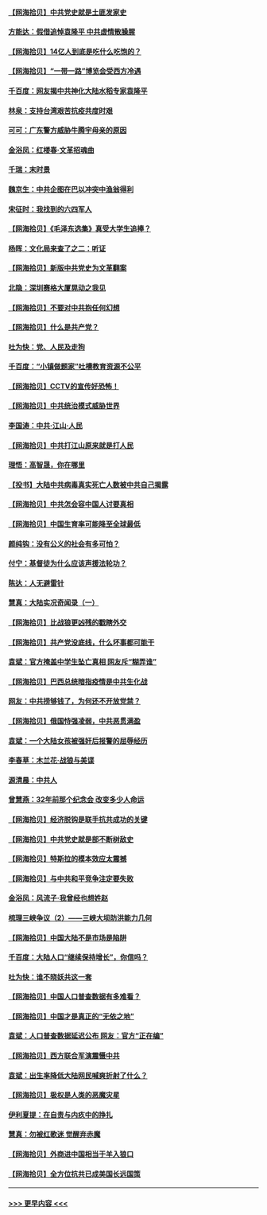 #### [【网海拾贝】中共党史就是土匪发家史](../pages/nsc993/n12976478.md?t=05272252) 
#### [方能达：假借追悼袁隆平 中共虚情散臊腥](../pages/nsc993/n12976396.md?t=05272252) 
#### [【网海拾贝】14亿人到底是吃什么吃饱的？](../pages/nsc993/n12974125.md?t=05272252) 
#### [【网海拾贝】“一带一路”博览会受西方冷遇](../pages/nsc993/n12971787.md?t=05272252) 
#### [千百度：网友揭中共神化大陆水稻专家袁隆平](../pages/nsc993/n12971733.md?t=05272252) 
#### [林泉：支持台湾艰苦抗疫共度时艰](../pages/nsc993/n12971350.md?t=05272252) 
#### [可可：广东警方威胁牛腾宇母亲的原因](../pages/nsc993/n12971100.md?t=05272252) 
#### [金浴凤：红楼春·文革招魂曲](../pages/nsc993/n12970354.md?t=05272252) 
#### [千瑞：末时景](../pages/nsc993/n12970337.md?t=05272252) 
#### [魏京生：中共企图在巴以冲突中渔翁得利](../pages/nsc993/n12970286.md?t=05272252) 
#### [宋征时：我找到的六四军人](../pages/nsc993/n12970213.md?t=05272252) 
#### [【网海拾贝】《毛泽东选集》真受大学生追捧？](../pages/nsc993/n12968779.md?t=05272252) 
#### [杨晖：文化局来查了之二：听证](../pages/nsc993/n12966528.md?t=05272252) 
#### [【网海拾贝】新版中共党史为文革翻案](../pages/nsc993/n12967526.md?t=05272252) 
#### [北隐：深圳赛格大厦晃动之我见](../pages/nsc993/n12967393.md?t=05272252) 
#### [【网海拾贝】不要对中共抱任何幻想](../pages/nsc993/n12965222.md?t=05272252) 
#### [【网海拾贝】什么是共产党？](../pages/nsc993/n12962781.md?t=05272252) 
#### [吐为快：党、人民及走狗](../pages/nsc993/n12962747.md?t=05272252) 
#### [千百度：“小镇做题家”吐槽教育资源不公平](../pages/nsc993/n12962705.md?t=05272252) 
#### [【网海拾贝】CCTV的宣传好恐怖！](../pages/nsc993/n12959984.md?t=05272252) 
#### [【网海拾贝】中共统治模式威胁世界](../pages/nsc993/n12957622.md?t=05272252) 
#### [李国涛：中共‧江山‧人民](../pages/nsc993/n12957502.md?t=05272252) 
#### [【网海拾贝】中共打江山原来就是打人民](../pages/nsc993/n12954345.md?t=05272252) 
#### [理悟：高智晟，你在哪里](../pages/nsc993/n12953115.md?t=05272252) 
#### [【投书】大陆中共病毒真实死亡人数被中共自己揭露](../pages/nsc993/n12953050.md?t=05272252) 
#### [【网海拾贝】中共怎会容中国人讨要真相](../pages/nsc993/n12952161.md?t=05272252) 
#### [【网海拾贝】中国生育率可能降至全球最低](../pages/nsc993/n12948793.md?t=05272252) 
#### [颜纯钩：没有公义的社会有多可怕？](../pages/nsc993/n12947626.md?t=05272252) 
#### [付宁：基督徒为什么应该声援法轮功？](../pages/nsc993/n12947233.md?t=05272252) 
#### [陈达：人无避雷针](../pages/nsc993/n12947098.md?t=05272252) 
#### [慧真：大陆实况奇闻录（一）](../pages/nsc993/n12945811.md?t=05272252) 
#### [【网海拾贝】比战狼更凶残的戳瞎外交](../pages/nsc993/n12945717.md?t=05272252) 
#### [【网海拾贝】共产党没底线，什么坏事都可能干](../pages/nsc993/n12942090.md?t=05272252) 
#### [袁斌：官方掩盖中学生坠亡真相 网友斥“糊弄谁”](../pages/nsc993/n12942029.md?t=05272252) 
#### [【网海拾贝】巴西总统暗指疫情是中共生化战](../pages/nsc993/n12938999.md?t=05272252) 
#### [网友：中共捞够钱了，为何还不开放党禁？](../pages/nsc993/n12938952.md?t=05272252) 
#### [【网海拾贝】俄国恃强凌弱，中共恶贯满盈](../pages/nsc993/n12936626.md?t=05272252) 
#### [袁斌：一个大陆女孩被强奸后报警的屈辱经历](../pages/nsc993/n12936547.md?t=05272252) 
#### [李春草：木兰花·战狼与美谍](../pages/nsc993/n12935995.md?t=05272252) 
#### [源清晨：中共人](../pages/nsc993/n12935589.md?t=05272252) 
#### [曾慧燕：32年前那个纪念会 改变多少人命运](../pages/nsc993/n12934233.md?t=05272252) 
#### [【网海拾贝】经济脱钩是联手抗共成功的关键](../pages/nsc993/n12934176.md?t=05272252) 
#### [【网海拾贝】中共党史就是部不断树敌史](../pages/nsc993/n12932844.md?t=05272252) 
#### [【网海拾贝】特斯拉的模本效应太震撼](../pages/nsc993/n12925626.md?t=05272252) 
#### [【网海拾贝】与中共和平竞争注定要失败](../pages/nsc993/n12923326.md?t=05272252) 
#### [金浴凤：风流子‧我曾经也想姓赵](../pages/nsc993/n12920911.md?t=05272252) 
#### [梳理三峡争议（2）——三峡大坝防洪能力几何](../pages/nsc993/n12920173.md?t=05272252) 
#### [【网海拾贝】中国大陆不是市场是陷阱](../pages/nsc993/n12920143.md?t=05272252) 
#### [千百度：大陆人口“继续保持增长”，你信吗？](../pages/nsc993/n12918946.md?t=05272252) 
#### [吐为快：谁不晓妖共这一套](../pages/nsc993/n12918941.md?t=05272252) 
#### [【网海拾贝】中国人口普查数据有多难看？](../pages/nsc993/n12917822.md?t=05272252) 
#### [【网海拾贝】中国才是真正的“无依之地”](../pages/nsc993/n12915845.md?t=05272252) 
#### [袁斌：人口普查数据延迟公布 网友：官方“正在编”](../pages/nsc993/n12915748.md?t=05272252) 
#### [【网海拾贝】西方联合军演震慑中共](../pages/nsc993/n12913466.md?t=05272252) 
#### [袁斌：出生率降低大陆网民喊爽折射了什么？](../pages/nsc993/n12913365.md?t=05272252) 
#### [【网海拾贝】极权是人类的恶魔灾星](../pages/nsc993/n12910697.md?t=05272252) 
#### [伊利夏提：在自责与内疚中的挣扎](../pages/nsc993/n12910493.md?t=05272252) 
#### [慧真：勿被红歌迷 觉醒弃赤魔](../pages/nsc993/n12910485.md?t=05272252) 
#### [【网海拾贝】外商进中国相当于羊入狼口](../pages/nsc993/n12908274.md?t=05272252) 
#### [【网海拾贝】全方位抗共已成美国长远国策](../pages/nsc993/n12906878.md?t=05272252) 

----
#### [ >>> 更早内容 <<< ](../indexes/nsc993-earlier.md)
